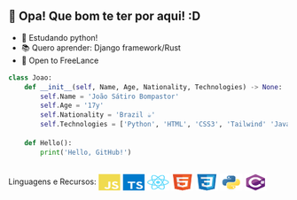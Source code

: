 ## 👋 Opa! Que bom te ter por aqui! :D

- 🌱 Estudando python!
- 📚 Quero aprender: Django framework/Rust
- 🍳 Open to FreeLance

```python
class Joao:
    def __init__(self, Name, Age, Nationality, Technologies) -> None:
        self.Name = 'João Sátiro Bompastor'
        self.Age = '17y'
        self.Nationality = 'Brazil ☕'
        self.Technologies = ['Python', 'HTML', 'CSS3', 'Tailwind' 'JavaScript']

    def Hello():
        print('Hello, GitHub!')
```

<div style="display: inline_block"><br>
   Linguagens e Recursos:
  <img align="center" alt="Rafa-Js" height="30" width="40" src="https://raw.githubusercontent.com/devicons/devicon/master/icons/javascript/javascript-plain.svg">
  <img align="center" alt="Rafa-Ts" height="30" width="40" src="https://raw.githubusercontent.com/devicons/devicon/master/icons/typescript/typescript-plain.svg">
  <img align="center" alt="Rafa-React" height="30" width="40" src="https://raw.githubusercontent.com/devicons/devicon/master/icons/react/react-original.svg">
  <img align="center" alt="Rafa-HTML" height="30" width="40" src="https://raw.githubusercontent.com/devicons/devicon/master/icons/html5/html5-original.svg">
  <img align="center" alt="Rafa-CSS" height="30" width="40" src="https://raw.githubusercontent.com/devicons/devicon/master/icons/css3/css3-original.svg">
  <img align="center" alt="Rafa-Python" height="30" width="40" src="https://raw.githubusercontent.com/devicons/devicon/master/icons/python/python-original.svg">
  <img align="center" alt="Rafa-Csharp" height="30" width="40" src="https://raw.githubusercontent.com/devicons/devicon/master/icons/csharp/csharp-original.svg">
</div>
